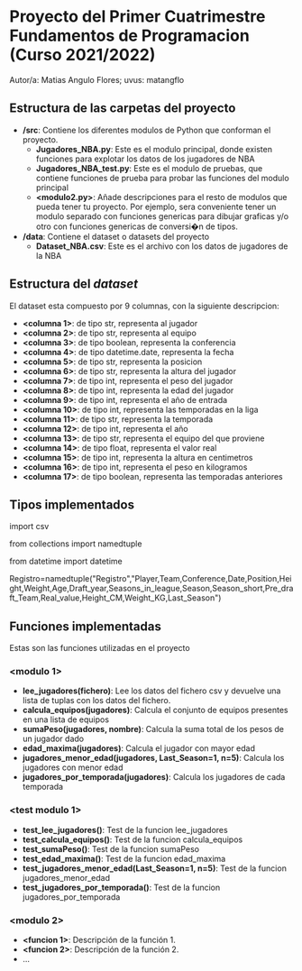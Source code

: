 # Proyecto del Primer Cuatrimestre Fundamentos de Programacion (Curso 2021/2022)
Autor/a: Matias Angulo Flores; uvus: matangflo

## Estructura de las carpetas del proyecto

* **/src**: Contiene los diferentes modulos de Python que conforman el proyecto.
  * **Jugadores_NBA.py**: Este es el modulo principal, donde existen funciones para explotar los datos de los jugadores de NBA
  * **Jugadores_NBA_test.py**: Este es el modulo de pruebas, que contiene funciones de prueba para probar las funciones del modulo principal
  * **\<modulo2.py\>**: Añade descripciones para el resto de modulos que pueda tener tu proyecto. Por ejemplo, sera conveniente tener un modulo separado con funciones genericas para dibujar graficas y/o otro con funciones genericas de conversi�n de tipos. 
* **/data**: Contiene el dataset o datasets del proyecto
    * **Dataset_NBA.csv**: Este es el archivo con los datos de jugadores de la NBA
    
## Estructura del *dataset*

El dataset esta compuesto por 9 columnas, con la siguiente descripcion:

* **\<columna 1>**: de tipo str, representa al jugador
* **\<columna 2>**: de tipo str, representa al equipo
* **\<columna 3>**: de tipo boolean, representa la conferencia
* **\<columna 4>**: de tipo datetime.date, representa la fecha
* **\<columna 5>**: de tipo str, representa la posicion
* **\<columna 6>**: de tipo str, representa la altura del jugador
* **\<columna 7>**: de tipo int, representa el peso del jugador
* **\<columna 8>**: de tipo int, representa la edad del jugador
* **\<columna 9>**: de tipo int, representa el año de entrada
* **\<columna 10>**: de tipo int, representa las temporadas en la liga
* **\<columna 11>**: de tipo str, representa la temporada
* **\<columna 12>**: de tipo int, representa el año
* **\<columna 13>**: de tipo str, representa el equipo del que proviene
* **\<columna 14>**: de tipo float, representa el valor real
* **\<columna 15>**: de tipo int, representa la altura en centimetros
* **\<columna 16>**: de tipo int, representa el peso en kilogramos
* **\<columna 17>**: de tipo boolean, representa las temporadas anteriores

## Tipos implementados
import csv

from collections import namedtuple

from datetime import datetime

Registro=namedtuple("Registro","Player,Team,Conference,Date,Position,Height,Weight,Age,Draft_year,Seasons_in_league,Season,Season_short,Pre_draft_Team,Real_value,Height_CM,Weight_KG,Last_Season")

## Funciones implementadas
Estas son las funciones utilizadas en el proyecto

### \<modulo 1\>

* **lee_jugadores(fichero)**: Lee los datos del fichero csv y devuelve una lista de tuplas con los datos del fichero.
* **calcula_equipos(jugadores)**: Calcula el conjunto de equipos presentes en una lista de equipos
* **sumaPeso(jugadores, nombre)**: Calcula la suma total de los pesos de un jugador dado
* **edad_maxima(jugadores)**: Calcula el jugador con mayor edad
* **jugadores_menor_edad(jugadores, Last_Season=1, n=5)**: Calcula los jugadores con menor edad
* **jugadores_por_temporada(jugadores)**: Calcula los jugadores de cada temporada

### \<test modulo 1\>

* **test_lee_jugadores()**: Test de la funcion lee_jugadores
* **test_calcula_equipos()**: Test de la funcion calcula_equipos
* **test_sumaPeso()**: Test de la funcion sumaPeso
* **test_edad_maxima()**: Test de la funcion edad_maxima
* **test_jugadores_menor_edad(Last_Season=1, n=5)**: Test de la funcion jugadores_menor_edad
* **test_jugadores_por_temporada()**: Test de la funcion jugadores_por_temporada

### \<modulo 2\>

* **<funcion 1>**: Descripción de la función 1.
* **<funcion 2>**: Descripción de la función 2.
* ...

